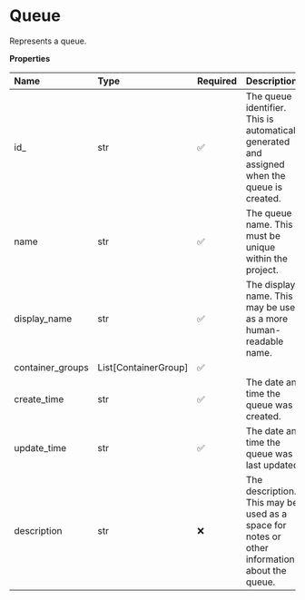 # Queue

Represents a queue.

**Properties**

| Name             | Type                 | Required | Description                                                                                   |
| :--------------- | :------------------- | :------- | :-------------------------------------------------------------------------------------------- |
| id\_             | str                  | ✅       | The queue identifier. This is automatically generated and assigned when the queue is created. |
| name             | str                  | ✅       | The queue name. This must be unique within the project.                                       |
| display_name     | str                  | ✅       | The display name. This may be used as a more human-readable name.                             |
| container_groups | List[ContainerGroup] | ✅       |                                                                                               |
| create_time      | str                  | ✅       | The date and time the queue was created.                                                      |
| update_time      | str                  | ✅       | The date and time the queue was last updated.                                                 |
| description      | str                  | ❌       | The description. This may be used as a space for notes or other information about the queue.  |
